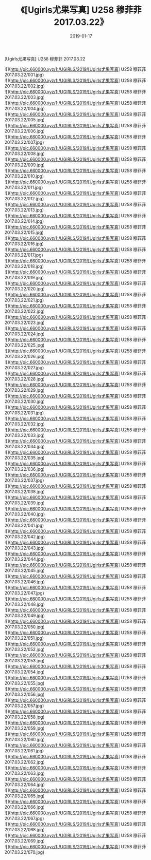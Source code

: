 ﻿---
layout: post
title:  《[Ugirls尤果写真] U258 穆菲菲 2017.03.22》
date:   2019-01-17
img: http://pic.660000.xyz/1:/UGIRLS/2019/[Ugirls尤果写真] U258 穆菲菲 2017.03.22/000.jpg
categories: [美女, 清纯, 唯美]
---

[Ugirls尤果写真] U258 穆菲菲 2017.03.22

 ![](http://pic.660000.xyz/1:/UGIRLS/2019/[Ugirls尤果写真] U258 穆菲菲 2017.03.22/001.jpg) <br>![](http://pic.660000.xyz/1:/UGIRLS/2019/[Ugirls尤果写真] U258 穆菲菲 2017.03.22/002.jpg) <br>![](http://pic.660000.xyz/1:/UGIRLS/2019/[Ugirls尤果写真] U258 穆菲菲 2017.03.22/003.jpg) <br>![](http://pic.660000.xyz/1:/UGIRLS/2019/[Ugirls尤果写真] U258 穆菲菲 2017.03.22/004.jpg) <br>![](http://pic.660000.xyz/1:/UGIRLS/2019/[Ugirls尤果写真] U258 穆菲菲 2017.03.22/005.jpg) <br>![](http://pic.660000.xyz/1:/UGIRLS/2019/[Ugirls尤果写真] U258 穆菲菲 2017.03.22/006.jpg) <br>![](http://pic.660000.xyz/1:/UGIRLS/2019/[Ugirls尤果写真] U258 穆菲菲 2017.03.22/007.jpg) <br>![](http://pic.660000.xyz/1:/UGIRLS/2019/[Ugirls尤果写真] U258 穆菲菲 2017.03.22/008.jpg) <br>![](http://pic.660000.xyz/1:/UGIRLS/2019/[Ugirls尤果写真] U258 穆菲菲 2017.03.22/009.jpg) <br>![](http://pic.660000.xyz/1:/UGIRLS/2019/[Ugirls尤果写真] U258 穆菲菲 2017.03.22/010.jpg) <br>![](http://pic.660000.xyz/1:/UGIRLS/2019/[Ugirls尤果写真] U258 穆菲菲 2017.03.22/011.jpg) <br>![](http://pic.660000.xyz/1:/UGIRLS/2019/[Ugirls尤果写真] U258 穆菲菲 2017.03.22/012.jpg) <br>![](http://pic.660000.xyz/1:/UGIRLS/2019/[Ugirls尤果写真] U258 穆菲菲 2017.03.22/013.jpg) <br>![](http://pic.660000.xyz/1:/UGIRLS/2019/[Ugirls尤果写真] U258 穆菲菲 2017.03.22/014.jpg) <br>![](http://pic.660000.xyz/1:/UGIRLS/2019/[Ugirls尤果写真] U258 穆菲菲 2017.03.22/015.jpg) <br>![](http://pic.660000.xyz/1:/UGIRLS/2019/[Ugirls尤果写真] U258 穆菲菲 2017.03.22/016.jpg) <br>![](http://pic.660000.xyz/1:/UGIRLS/2019/[Ugirls尤果写真] U258 穆菲菲 2017.03.22/017.jpg) <br>![](http://pic.660000.xyz/1:/UGIRLS/2019/[Ugirls尤果写真] U258 穆菲菲 2017.03.22/018.jpg) <br>![](http://pic.660000.xyz/1:/UGIRLS/2019/[Ugirls尤果写真] U258 穆菲菲 2017.03.22/019.jpg) <br>![](http://pic.660000.xyz/1:/UGIRLS/2019/[Ugirls尤果写真] U258 穆菲菲 2017.03.22/020.jpg) <br>![](http://pic.660000.xyz/1:/UGIRLS/2019/[Ugirls尤果写真] U258 穆菲菲 2017.03.22/021.jpg) <br>![](http://pic.660000.xyz/1:/UGIRLS/2019/[Ugirls尤果写真] U258 穆菲菲 2017.03.22/022.jpg) <br>![](http://pic.660000.xyz/1:/UGIRLS/2019/[Ugirls尤果写真] U258 穆菲菲 2017.03.22/023.jpg) <br>![](http://pic.660000.xyz/1:/UGIRLS/2019/[Ugirls尤果写真] U258 穆菲菲 2017.03.22/024.jpg) <br>![](http://pic.660000.xyz/1:/UGIRLS/2019/[Ugirls尤果写真] U258 穆菲菲 2017.03.22/025.jpg) <br>![](http://pic.660000.xyz/1:/UGIRLS/2019/[Ugirls尤果写真] U258 穆菲菲 2017.03.22/026.jpg) <br>![](http://pic.660000.xyz/1:/UGIRLS/2019/[Ugirls尤果写真] U258 穆菲菲 2017.03.22/027.jpg) <br>![](http://pic.660000.xyz/1:/UGIRLS/2019/[Ugirls尤果写真] U258 穆菲菲 2017.03.22/028.jpg) <br>![](http://pic.660000.xyz/1:/UGIRLS/2019/[Ugirls尤果写真] U258 穆菲菲 2017.03.22/029.jpg) <br>![](http://pic.660000.xyz/1:/UGIRLS/2019/[Ugirls尤果写真] U258 穆菲菲 2017.03.22/030.jpg) <br>![](http://pic.660000.xyz/1:/UGIRLS/2019/[Ugirls尤果写真] U258 穆菲菲 2017.03.22/031.jpg) <br>![](http://pic.660000.xyz/1:/UGIRLS/2019/[Ugirls尤果写真] U258 穆菲菲 2017.03.22/032.jpg) <br>![](http://pic.660000.xyz/1:/UGIRLS/2019/[Ugirls尤果写真] U258 穆菲菲 2017.03.22/033.jpg) <br>![](http://pic.660000.xyz/1:/UGIRLS/2019/[Ugirls尤果写真] U258 穆菲菲 2017.03.22/034.jpg) <br>![](http://pic.660000.xyz/1:/UGIRLS/2019/[Ugirls尤果写真] U258 穆菲菲 2017.03.22/035.jpg) <br>![](http://pic.660000.xyz/1:/UGIRLS/2019/[Ugirls尤果写真] U258 穆菲菲 2017.03.22/036.jpg) <br>![](http://pic.660000.xyz/1:/UGIRLS/2019/[Ugirls尤果写真] U258 穆菲菲 2017.03.22/037.jpg) <br>![](http://pic.660000.xyz/1:/UGIRLS/2019/[Ugirls尤果写真] U258 穆菲菲 2017.03.22/038.jpg) <br>![](http://pic.660000.xyz/1:/UGIRLS/2019/[Ugirls尤果写真] U258 穆菲菲 2017.03.22/039.jpg) <br>![](http://pic.660000.xyz/1:/UGIRLS/2019/[Ugirls尤果写真] U258 穆菲菲 2017.03.22/040.jpg) <br>![](http://pic.660000.xyz/1:/UGIRLS/2019/[Ugirls尤果写真] U258 穆菲菲 2017.03.22/041.jpg) <br>![](http://pic.660000.xyz/1:/UGIRLS/2019/[Ugirls尤果写真] U258 穆菲菲 2017.03.22/042.jpg) <br>![](http://pic.660000.xyz/1:/UGIRLS/2019/[Ugirls尤果写真] U258 穆菲菲 2017.03.22/043.jpg) <br>![](http://pic.660000.xyz/1:/UGIRLS/2019/[Ugirls尤果写真] U258 穆菲菲 2017.03.22/044.jpg) <br>![](http://pic.660000.xyz/1:/UGIRLS/2019/[Ugirls尤果写真] U258 穆菲菲 2017.03.22/045.jpg) <br>![](http://pic.660000.xyz/1:/UGIRLS/2019/[Ugirls尤果写真] U258 穆菲菲 2017.03.22/046.jpg) <br>![](http://pic.660000.xyz/1:/UGIRLS/2019/[Ugirls尤果写真] U258 穆菲菲 2017.03.22/047.jpg) <br>![](http://pic.660000.xyz/1:/UGIRLS/2019/[Ugirls尤果写真] U258 穆菲菲 2017.03.22/048.jpg) <br>![](http://pic.660000.xyz/1:/UGIRLS/2019/[Ugirls尤果写真] U258 穆菲菲 2017.03.22/049.jpg) <br>![](http://pic.660000.xyz/1:/UGIRLS/2019/[Ugirls尤果写真] U258 穆菲菲 2017.03.22/050.jpg) <br>![](http://pic.660000.xyz/1:/UGIRLS/2019/[Ugirls尤果写真] U258 穆菲菲 2017.03.22/051.jpg) <br>![](http://pic.660000.xyz/1:/UGIRLS/2019/[Ugirls尤果写真] U258 穆菲菲 2017.03.22/052.jpg) <br>![](http://pic.660000.xyz/1:/UGIRLS/2019/[Ugirls尤果写真] U258 穆菲菲 2017.03.22/053.jpg) <br>![](http://pic.660000.xyz/1:/UGIRLS/2019/[Ugirls尤果写真] U258 穆菲菲 2017.03.22/054.jpg) <br>![](http://pic.660000.xyz/1:/UGIRLS/2019/[Ugirls尤果写真] U258 穆菲菲 2017.03.22/055.jpg) <br>![](http://pic.660000.xyz/1:/UGIRLS/2019/[Ugirls尤果写真] U258 穆菲菲 2017.03.22/056.jpg) <br>![](http://pic.660000.xyz/1:/UGIRLS/2019/[Ugirls尤果写真] U258 穆菲菲 2017.03.22/057.jpg) <br>![](http://pic.660000.xyz/1:/UGIRLS/2019/[Ugirls尤果写真] U258 穆菲菲 2017.03.22/058.jpg) <br>![](http://pic.660000.xyz/1:/UGIRLS/2019/[Ugirls尤果写真] U258 穆菲菲 2017.03.22/059.jpg) <br>![](http://pic.660000.xyz/1:/UGIRLS/2019/[Ugirls尤果写真] U258 穆菲菲 2017.03.22/060.jpg) <br>![](http://pic.660000.xyz/1:/UGIRLS/2019/[Ugirls尤果写真] U258 穆菲菲 2017.03.22/061.jpg) <br>![](http://pic.660000.xyz/1:/UGIRLS/2019/[Ugirls尤果写真] U258 穆菲菲 2017.03.22/062.jpg) <br>![](http://pic.660000.xyz/1:/UGIRLS/2019/[Ugirls尤果写真] U258 穆菲菲 2017.03.22/063.jpg) <br>![](http://pic.660000.xyz/1:/UGIRLS/2019/[Ugirls尤果写真] U258 穆菲菲 2017.03.22/064.jpg) <br>![](http://pic.660000.xyz/1:/UGIRLS/2019/[Ugirls尤果写真] U258 穆菲菲 2017.03.22/065.jpg) <br>![](http://pic.660000.xyz/1:/UGIRLS/2019/[Ugirls尤果写真] U258 穆菲菲 2017.03.22/066.jpg) <br>![](http://pic.660000.xyz/1:/UGIRLS/2019/[Ugirls尤果写真] U258 穆菲菲 2017.03.22/067.jpg) <br>![](http://pic.660000.xyz/1:/UGIRLS/2019/[Ugirls尤果写真] U258 穆菲菲 2017.03.22/068.jpg) <br>![](http://pic.660000.xyz/1:/UGIRLS/2019/[Ugirls尤果写真] U258 穆菲菲 2017.03.22/069.jpg) <br>![](http://pic.660000.xyz/1:/UGIRLS/2019/[Ugirls尤果写真] U258 穆菲菲 2017.03.22/070.jpg) <br>